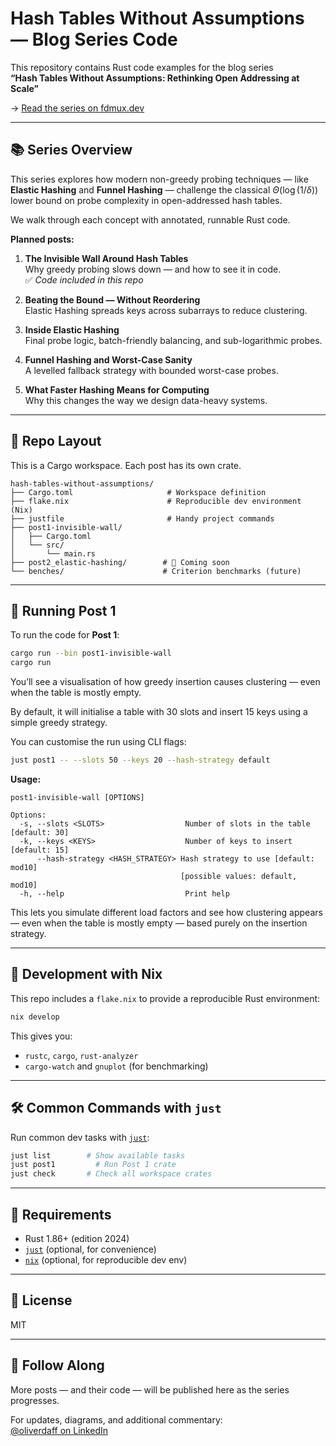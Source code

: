 # Hash Tables Without Assumptions — Blog Series Code

This repository contains Rust code examples for the blog series  
**“Hash Tables Without Assumptions: Rethinking Open Addressing at Scale”**

→ [Read the series on fdmux.dev](https://fdmux.dev/series/hash-tables-without-assumptions)

---

## 📚 Series Overview

This series explores how modern non-greedy probing techniques — like **Elastic Hashing** and **Funnel Hashing** — challenge the classical $\Theta(\log(1/\delta))$ lower bound on probe complexity in open-addressed hash tables.

We walk through each concept with annotated, runnable Rust code.

**Planned posts:**

1. **The Invisible Wall Around Hash Tables**  
   Why greedy probing slows down — and how to see it in code.  
   ✅ *Code included in this repo*

2. **Beating the Bound — Without Reordering**  
   Elastic Hashing spreads keys across subarrays to reduce clustering.

3. **Inside Elastic Hashing**  
   Final probe logic, batch-friendly balancing, and sub-logarithmic probes.

4. **Funnel Hashing and Worst-Case Sanity**  
   A levelled fallback strategy with bounded worst-case probes.

5. **What Faster Hashing Means for Computing**  
   Why this changes the way we design data-heavy systems.

---

## 📁 Repo Layout

This is a Cargo workspace. Each post has its own crate.

```text
hash-tables-without-assumptions/
├── Cargo.toml                     # Workspace definition
├── flake.nix                      # Reproducible dev environment (Nix)
├── justfile                       # Handy project commands
├── post1-invisible-wall/
│   ├── Cargo.toml
│   └── src/
│       └── main.rs
├── post2_elastic-hashing/        # 🚧 Coming soon
└── benches/                      # Criterion benchmarks (future)
```

---

## 🦀 Running Post 1

To run the code for **Post 1**:

```bash
cargo run --bin post1-invisible-wall
cargo run
```

You’ll see a visualisation of how greedy insertion causes clustering — even when the table is mostly empty.

By default, it will initialise a table with 30 slots and insert 15 keys using a simple greedy strategy.

You can customise the run using CLI flags:

```bash
just post1 -- --slots 50 --keys 20 --hash-strategy default
```

**Usage:**

```text
post1-invisible-wall [OPTIONS]

Options:
  -s, --slots <SLOTS>                  Number of slots in the table [default: 30]
  -k, --keys <KEYS>                    Number of keys to insert [default: 15]
      --hash-strategy <HASH_STRATEGY> Hash strategy to use [default: mod10]
                                      [possible values: default, mod10]
  -h, --help                           Print help
```

This lets you simulate different load factors and see how clustering appears — even when the table is mostly empty — based purely on the insertion strategy.

---

## 🧪 Development with Nix

This repo includes a `flake.nix` to provide a reproducible Rust environment:

```bash
nix develop
```

This gives you:

- `rustc`, `cargo`, `rust-analyzer`
- `cargo-watch` and `gnuplot` (for benchmarking)

---

## 🛠 Common Commands with `just`

Run common dev tasks with [`just`](https://github.com/casey/just):

```bash
just list        # Show available tasks
just post1         # Run Post 1 crate
just check       # Check all workspace crates
```

---

## 🔧 Requirements

- Rust 1.86+ (edition 2024)
- [`just`](https://github.com/casey/just) (optional, for convenience)
- [`nix`](https://nixos.org/) (optional, for reproducible dev env)

---

## 📜 License

MIT

---

## 📣 Follow Along

More posts — and their code — will be published here as the series progresses.

For updates, diagrams, and additional commentary:  
[@oliverdaff on LinkedIn](https://www.linkedin.com/in/oliverdaff)
